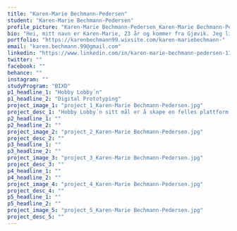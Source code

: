 ```yaml
---
title: "Karen-Marie Bechmann-Pedersen"
student: "Karen-Marie Bechmann-Pedersen"
profile_picture: "Karen-Marie Bechmann-Pedersen_Karen-Marie Bechmann-Pedersen.jpg"
bio: "Hei, mitt navn er Karen-Marie, 23 år og kommer fra Gjøvik. Jeg liker å være kreativ, løse problemer og gjøre ting mer brukervennlig. Jeg valgte interaksjonsdesign fordi her får jeg muligheten til å jobbe med det jeg syntes er mest interessant, nemlig mennesker og teknologi. Derfor likte jeg emnene psykologi, kommunikasjon, og digital prototyping veldig godt. Studiet har gitt en god porsjon med praktisk og teoretisk arbeid som var midt i blinken for meg. "
portfolio: "https://karenbechmann99.wixsite.com/karen-mariebechmann-"
email: "karen.bechmann.99@gmail.com"
linkedin: "https://www.linkedin.com/in/karen-marie-bechmann-pedersen-1124a0234/"
twitter: ""
facebook: ""
behance: ""
instagram: ""
studyProgram: "BIXD"
p1_headline_1: "Hobby Lobby´n"
p1_headline_2: "Digital Prototyping"
project_image_1: "project_1_Karen-Marie Bechmann-Pedersen.jpg"
project_desc_1: "Hobby Lobby´n sitt mål er å skape en felles plattform for hobbyer, interesser og kurs. Plattformen skal gjøre det enklere for yngre i Gjøvik å finne seg en ny hobby, der man potensielt kan skape seg et nettverk med andre med felles interesser. Derfor inneholder appen en rekke funksjoner som skal bidra til å skape oversikt der alt skal være samlet på ett sted. Appen har en aktivitetsside med oversikt over kommende aktiviteter i ditt nærområde der man kan melde seg på direkte. Den har en inspirasjonsside som skal hente innhold som skal inspirere til kreativitet og utforskning. Inspirasjonssiden skal fungere som en integrert funksjon på tvers av andre apper som Pinterest, Instagram, Tiktok, Facebook, Youtube, etc. Chatte funksjonen gjør det bedre for yngre å etablere seg et nettverk med likesinnede der de kan diskutere interesser eller aktiviteter som skal bidra til å gjøre de tryggere i ett nytt miljø. "
p2_headline_1: ""
p2_headline_2: ""
project_image_2: "project_2_Karen-Marie Bechmann-Pedersen.jpg"
project_desc_2: ""
p3_headline_1: ""
p3_headline_2: ""
project_image_3: "project_3_Karen-Marie Bechmann-Pedersen.jpg"
project_desc_3: ""
p4_headline_1: ""
p4_headline_2: ""
project_image_4: "project_4_Karen-Marie Bechmann-Pedersen.jpg"
project_desc_4: ""
p5_headline_1: ""
p5_headline_2: ""
project_image_5: "project_5_Karen-Marie Bechmann-Pedersen.jpg"
project_desc_5: ""
---
```


